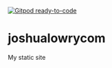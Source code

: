 [![Gitpod ready-to-code](https://img.shields.io/badge/Gitpod-ready--to--code-blue?logo=gitpod)](https://gitpod.io/#https://github.com/joshuarlowry/joshualowrycom)

# joshualowrycom
My static site
